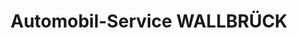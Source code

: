 ---
title: "Automobil-Service WALLBRÜCK"
url: /bonn/automobil-service-wallbrueck/
shop: Autowerkstatt
---